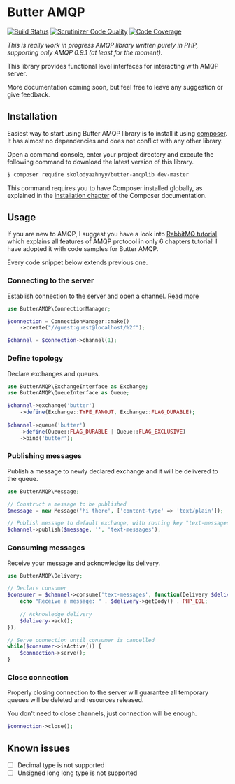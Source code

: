 # Butter AMQP

[![Build Status](https://travis-ci.org/skolodyazhnyy/butter-amqplib.svg?branch=master)](https://travis-ci.org/skolodyazhnyy/butter-amqplib)
[![Scrutinizer Code Quality](https://scrutinizer-ci.com/g/skolodyazhnyy/butter-amqplib/badges/quality-score.png?b=master)](https://scrutinizer-ci.com/g/skolodyazhnyy/butter-amqplib/?branch=master)
[![Code Coverage](https://scrutinizer-ci.com/g/skolodyazhnyy/butter-amqplib/badges/coverage.png?b=master)](https://scrutinizer-ci.com/g/skolodyazhnyy/butter-amqplib/?branch=master)

_This is really work in progress AMQP library written purely in PHP, supporting only AMQP 0.9.1 (at least for the moment)._
 
This library provides functional level interfaces for interacting with AMQP server.

More documentation coming soon, but feel free to leave any suggestion or give feedback.

## Installation

Easiest way to start using Butter AMQP library is to install it using [composer](https://getcomposer.org/doc/00-intro.md#introduction). 
It has almost no dependencies and does not conflict with any other library.

Open a command console, enter your project directory and execute the following command to download the latest version of this library.

```bash
$ composer require skolodyazhnyy/butter-amqplib dev-master
```

This command requires you to have Composer installed globally, as explained in the  [installation chapter](https://getcomposer.org/doc/00-intro.md)
of the Composer documentation.

## Usage

If you are new to AMQP, I suggest you have a look into [RabbitMQ tutorial](docs/rabbit-tutorial/tutorial-one.md) which
explains all features of AMQP protocol in only 6 chapters tutorial! I have adopted it with code samples for Butter AMQP.

Every code snippet below extends previous one.

### Connecting to the server

Establish connection to the server and open a channel. [Read more](/docs/connecting.md)

```php
use ButterAMQP\ConnectionManager;

$connection = ConnectionManager::make()
    ->create("//guest:guest@localhost/%2f");

$channel = $connection->channel(1);
```

### Define topology

Declare exchanges and queues.

```php
use ButterAMQP\ExchangeInterface as Exchange;
use ButterAMQP\QueueInterface as Queue;

$channel->exchange('butter')
    ->define(Exchange::TYPE_FANOUT, Exchange::FLAG_DURABLE);
    
$channel->queue('butter')
    ->define(Queue::FLAG_DURABLE | Queue::FLAG_EXCLUSIVE)
    ->bind('butter');
```

### Publishing messages

Publish a message to newly declared exchange and it will be delivered to the queue.

```php
use ButterAMQP\Message;

// Construct a message to be published
$message = new Message('hi there', ['content-type' => 'text/plain']);

// Publish message to default exchange, with routing key "text-messages".
$channel->publish($message, '', 'text-messages');
```

### Consuming messages

Receive your message and acknowledge its delivery.

```php
use ButterAMQP\Delivery;

// Declare consumer
$consumer = $channel->consume('text-messages', function(Delivery $delivery) {
    echo "Receive a message: " . $delivery->getBody() . PHP_EOL;
    
    // Acknowledge delivery
    $delivery->ack();
});

// Serve connection until consumer is cancelled
while($consumer->isActive()) {
    $connection->serve();
}
```

### Close connection

Properly closing connection to the server will guarantee all temporary queues will be deleted and resources released.

You don't need to close channels, just connection will be enough.

```php
$connection->close();
```

## Known issues

- [ ] Decimal type is not supported
- [ ] Unsigned long long type is not supported
